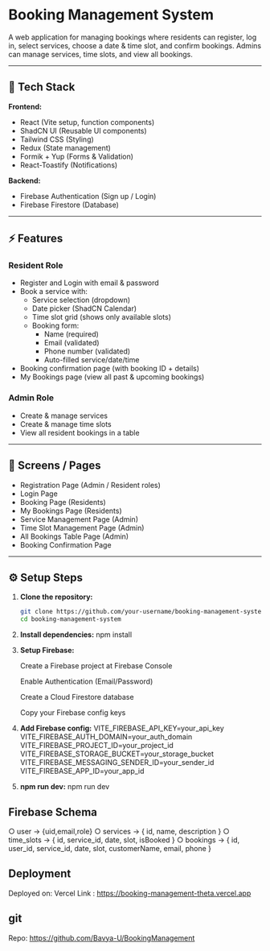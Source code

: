 # Booking Management System

A web application for managing bookings where residents can register, log in, select services, choose a date & time slot, and confirm bookings. Admins can manage services, time slots, and view all bookings.

---

## 🚀 Tech Stack

**Frontend:**
- React (Vite setup, function components)
- ShadCN UI (Reusable UI components)
- Tailwind CSS (Styling)
- Redux (State management)
- Formik + Yup (Forms & Validation)
- React-Toastify (Notifications)

**Backend:**
- Firebase Authentication (Sign up / Login)
- Firebase Firestore (Database)

---

## ⚡ Features

### Resident Role
- Register and Login with email & password  
- Book a service with:
  - Service selection (dropdown)
  - Date picker (ShadCN Calendar)
  - Time slot grid (shows only available slots)
  - Booking form:
    - Name (required)
    - Email (validated)
    - Phone number (validated)
    - Auto-filled service/date/time  
- Booking confirmation page (with booking ID + details)  
- My Bookings page (view all past & upcoming bookings)

### Admin Role
- Create & manage services  
- Create & manage time slots  
- View all resident bookings in a table  

---

## 📂 Screens / Pages
- Registration Page (Admin / Resident roles)
- Login Page
- Booking Page (Residents)
- My Bookings Page (Residents)
- Service Management Page (Admin)
- Time Slot Management Page (Admin)
- All Bookings Table Page (Admin)
- Booking Confirmation Page

---

## ⚙️ Setup Steps

1. **Clone the repository:**
   ```bash
   git clone https://github.com/your-username/booking-management-system.git
   cd booking-management-system
2. **Install dependencies:**
     npm install
3. **Setup Firebase:**

   Create a Firebase project at Firebase Console

   Enable Authentication (Email/Password)

   Create a Cloud Firestore database

   Copy your Firebase config keys

 4. **Add Firebase config:**
   VITE_FIREBASE_API_KEY=your_api_key
   VITE_FIREBASE_AUTH_DOMAIN=your_auth_domain
   VITE_FIREBASE_PROJECT_ID=your_project_id
   VITE_FIREBASE_STORAGE_BUCKET=your_storage_bucket
   VITE_FIREBASE_MESSAGING_SENDER_ID=your_sender_id
   VITE_FIREBASE_APP_ID=your_app_id
  
5. **npm run dev:**
   npm run dev

## Firebase Schema
○ user → {uid,email,role}
○ services → { id, name, description }
○ time_slots → { id, service_id, date, slot, isBooked }
○ bookings → { id, user_id, service_id, date, slot, customerName, email, phone }
  

## Deployment  
 Deployed on: Vercel
 Link : https://booking-management-theta.vercel.app

## git 
Repo: https://github.com/Bavya-U/BookingManagement